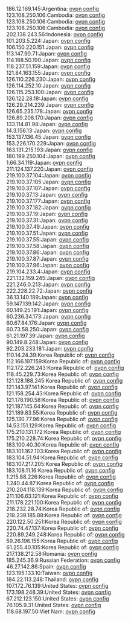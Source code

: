 186.12.169.145:Argentina: [ovpn config](vpn/186_12_169_145.ovpn)  
123.108.250.106:Cambodia: [ovpn config](vpn/123_108_250_106.ovpn)  
123.108.250.106:Cambodia: [ovpn config](vpn/123_108_250_106.ovpn)  
123.108.250.106:Cambodia: [ovpn config](vpn/123_108_250_106.ovpn)  
202.138.243.56:Indonesia: [ovpn config](vpn/202_138_243_56.ovpn)  
101.203.5.224:Japan: [ovpn config](vpn/101_203_5_224.ovpn)  
106.150.220.151:Japan: [ovpn config](vpn/106_150_220_151.ovpn)  
113.147.90.71:Japan: [ovpn config](vpn/113_147_90_71.ovpn)  
114.188.50.190:Japan: [ovpn config](vpn/114_188_50_190.ovpn)  
118.237.51.159:Japan: [ovpn config](vpn/118_237_51_159.ovpn)  
121.84.163.155:Japan: [ovpn config](vpn/121_84_163_155.ovpn)  
126.110.226.230:Japan: [ovpn config](vpn/126_110_226_230.ovpn)  
126.114.252.10:Japan: [ovpn config](vpn/126_114_252_10.ovpn)  
126.115.253.100:Japan: [ovpn config](vpn/126_115_253_100.ovpn)  
126.122.28.18:Japan: [ovpn config](vpn/126_122_28_18.ovpn)  
126.29.214.239:Japan: [ovpn config](vpn/126_29_214_239.ovpn)  
126.65.235.178:Japan: [ovpn config](vpn/126_65_235_178.ovpn)  
126.89.208.170:Japan: [ovpn config](vpn/126_89_208_170.ovpn)  
133.114.81.98:Japan: [ovpn config](vpn/133_114_81_98.ovpn)  
14.3.156.13:Japan: [ovpn config](vpn/14_3_156_13.ovpn)  
153.137.136.45:Japan: [ovpn config](vpn/153_137_136_45.ovpn)  
153.226.170.229:Japan: [ovpn config](vpn/153_226_170_229.ovpn)  
163.131.215.193:Japan: [ovpn config](vpn/163_131_215_193.ovpn)  
180.199.250.104:Japan: [ovpn config](vpn/180_199_250_104.ovpn)  
1.66.34.119:Japan: [ovpn config](vpn/1_66_34_119.ovpn)  
211.124.137.220:Japan: [ovpn config](vpn/211_124_137_220.ovpn)  
219.100.37.104:Japan: [ovpn config](vpn/219_100_37_104.ovpn)  
219.100.37.105:Japan: [ovpn config](vpn/219_100_37_105.ovpn)  
219.100.37.107:Japan: [ovpn config](vpn/219_100_37_107.ovpn)  
219.100.37.13:Japan: [ovpn config](vpn/219_100_37_13.ovpn)  
219.100.37.177:Japan: [ovpn config](vpn/219_100_37_177.ovpn)  
219.100.37.182:Japan: [ovpn config](vpn/219_100_37_182.ovpn)  
219.100.37.19:Japan: [ovpn config](vpn/219_100_37_19.ovpn)  
219.100.37.31:Japan: [ovpn config](vpn/219_100_37_31.ovpn)  
219.100.37.49:Japan: [ovpn config](vpn/219_100_37_49.ovpn)  
219.100.37.51:Japan: [ovpn config](vpn/219_100_37_51.ovpn)  
219.100.37.55:Japan: [ovpn config](vpn/219_100_37_55.ovpn)  
219.100.37.58:Japan: [ovpn config](vpn/219_100_37_58.ovpn)  
219.100.37.86:Japan: [ovpn config](vpn/219_100_37_86.ovpn)  
219.100.37.87:Japan: [ovpn config](vpn/219_100_37_87.ovpn)  
219.100.37.96:Japan: [ovpn config](vpn/219_100_37_96.ovpn)  
219.104.233.4:Japan: [ovpn config](vpn/219_104_233_4.ovpn)  
221.132.159.245:Japan: [ovpn config](vpn/221_132_159_245.ovpn)  
221.246.0.213:Japan: [ovpn config](vpn/221_246_0_213.ovpn)  
222.228.22.72:Japan: [ovpn config](vpn/222_228_22_72.ovpn)  
36.13.140.189:Japan: [ovpn config](vpn/36_13_140_189.ovpn)  
59.147.139.142:Japan: [ovpn config](vpn/59_147_139_142.ovpn)  
60.149.25.191:Japan: [ovpn config](vpn/60_149_25_191.ovpn)  
60.236.34.173:Japan: [ovpn config](vpn/60_236_34_173.ovpn)  
60.67.84.176:Japan: [ovpn config](vpn/60_67_84_176.ovpn)  
60.73.58.250:Japan: [ovpn config](vpn/60_73_58_250.ovpn)  
61.21.197.39:Japan: [ovpn config](vpn/61_21_197_39.ovpn)  
90.149.8.248:Japan: [ovpn config](vpn/90_149_8_248.ovpn)  
92.203.233.181:Japan: [ovpn config](vpn/92_203_233_181.ovpn)  
110.14.24.39:Korea Republic of: [ovpn config](vpn/110_14_24_39.ovpn)  
112.166.197.159:Korea Republic of: [ovpn config](vpn/112_166_197_159.ovpn)  
112.172.226.243:Korea Republic of: [ovpn config](vpn/112_172_226_243.ovpn)  
118.45.229.73:Korea Republic of: [ovpn config](vpn/118_45_229_73.ovpn)  
121.128.188.245:Korea Republic of: [ovpn config](vpn/121_128_188_245.ovpn)  
121.143.97.141:Korea Republic of: [ovpn config](vpn/121_143_97_141.ovpn)  
121.158.254.43:Korea Republic of: [ovpn config](vpn/121_158_254_43.ovpn)  
121.178.190.58:Korea Republic of: [ovpn config](vpn/121_178_190_58.ovpn)  
121.187.145.64:Korea Republic of: [ovpn config](vpn/121_187_145_64.ovpn)  
121.189.83.55:Korea Republic of: [ovpn config](vpn/121_189_83_55.ovpn)  
125.130.77.96:Korea Republic of: [ovpn config](vpn/125_130_77_96.ovpn)  
14.53.151.129:Korea Republic of: [ovpn config](vpn/14_53_151_129.ovpn)  
175.210.131.172:Korea Republic of: [ovpn config](vpn/175_210_131_172.ovpn)  
175.210.228.74:Korea Republic of: [ovpn config](vpn/175_210_228_74.ovpn)  
183.100.40.30:Korea Republic of: [ovpn config](vpn/183_100_40_30.ovpn)  
183.101.162.103:Korea Republic of: [ovpn config](vpn/183_101_162_103.ovpn)  
183.104.51.94:Korea Republic of: [ovpn config](vpn/183_104_51_94.ovpn)  
183.107.217.205:Korea Republic of: [ovpn config](vpn/183_107_217_205.ovpn)  
183.108.11.16:Korea Republic of: [ovpn config](vpn/183_108_11_16.ovpn)  
1.215.88.226:Korea Republic of: [ovpn config](vpn/1_215_88_226.ovpn)  
1.240.44.87:Korea Republic of: [ovpn config](vpn/1_240_44_87.ovpn)  
210.204.118.139:Korea Republic of: [ovpn config](vpn/210_204_118_139.ovpn)  
211.106.63.121:Korea Republic of: [ovpn config](vpn/211_106_63_121.ovpn)  
211.178.221.100:Korea Republic of: [ovpn config](vpn/211_178_221_100.ovpn)  
218.232.28.74:Korea Republic of: [ovpn config](vpn/218_232_28_74.ovpn)  
218.239.185.88:Korea Republic of: [ovpn config](vpn/218_239_185_88.ovpn)  
220.122.50.251:Korea Republic of: [ovpn config](vpn/220_122_50_251.ovpn)  
220.74.47.137:Korea Republic of: [ovpn config](vpn/220_74_47_137.ovpn)  
220.89.249.248:Korea Republic of: [ovpn config](vpn/220_89_249_248.ovpn)  
59.26.196.155:Korea Republic of: [ovpn config](vpn/59_26_196_155.ovpn)  
61.255.40.105:Korea Republic of: [ovpn config](vpn/61_255_40_105.ovpn)  
217.138.212.58:Romania: [ovpn config](vpn/217_138_212_58.ovpn)  
185.245.36.9:Russian Federation: [ovpn config](vpn/185_245_36_9.ovpn)  
46.27.142.86:Spain: [ovpn config](vpn/46_27_142_86.ovpn)  
123.195.133.10:Taiwan: [ovpn config](vpn/123_195_133_10.ovpn)  
184.22.113.248:Thailand: [ovpn config](vpn/184_22_113_248.ovpn)  
107.172.76.139:United States: [ovpn config](vpn/107_172_76_139.ovpn)  
173.198.248.39:United States: [ovpn config](vpn/173_198_248_39.ovpn)  
67.212.123.150:United States: [ovpn config](vpn/67_212_123_150.ovpn)  
76.105.9.31:United States: [ovpn config](vpn/76_105_9_31.ovpn)  
118.68.197.50:Viet Nam: [ovpn config](vpn/118_68_197_50.ovpn)  
